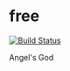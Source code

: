 free
====

[![Build Status](https://cloud.drone.io/api/badges/xdxu/free/status.svg)](https://cloud.drone.io/xdxu/free)

Angel's God
